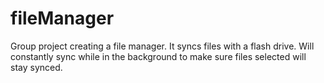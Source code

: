 # fileManager
Group project creating a file manager. It syncs files with a flash drive. Will constantly sync while in the background to make sure files selected will stay synced.
